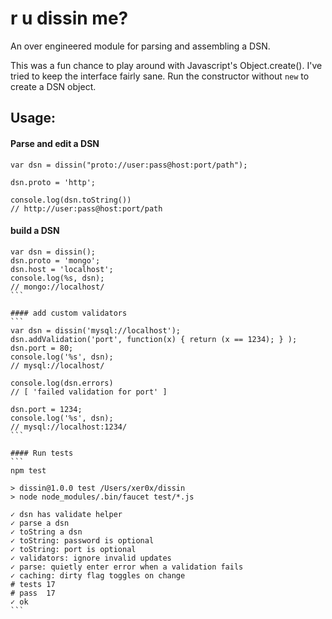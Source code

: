 r u dissin me?
===

An over engineered module for parsing and assembling a DSN.

This was a fun chance to play around with Javascript's Object.create(). I've tried to keep the interface fairly sane. Run the constructor without `new` to create a DSN object.

## Usage:

#### Parse and edit a DSN
```
var dsn = dissin("proto://user:pass@host:port/path");

dsn.proto = 'http';

console.log(dsn.toString())
// http://user:pass@host:port/path
```

#### build a DSN
````
var dsn = dissin();
dsn.proto = 'mongo';
dsn.host = 'localhost';
console.log(%s, dsn);
// mongo://localhost/
```

#### add custom validators
```
var dsn = dissin('mysql://localhost');
dsn.addValidation('port', function(x) { return (x == 1234); } );
dsn.port = 80;
console.log('%s', dsn);
// mysql://localhost/

console.log(dsn.errors)
// [ 'failed validation for port' ]

dsn.port = 1234;
console.log('%s', dsn);
// mysql://localhost:1234/
```

#### Run tests
```
npm test

> dissin@1.0.0 test /Users/xer0x/dissin
> node node_modules/.bin/faucet test/*.js

✓ dsn has validate helper
✓ parse a dsn
✓ toString a dsn
✓ toString: password is optional
✓ toString: port is optional
✓ validators: ignore invalid updates
✓ parse: quietly enter error when a validation fails
✓ caching: dirty flag toggles on change
# tests 17
# pass  17
✓ ok
```
